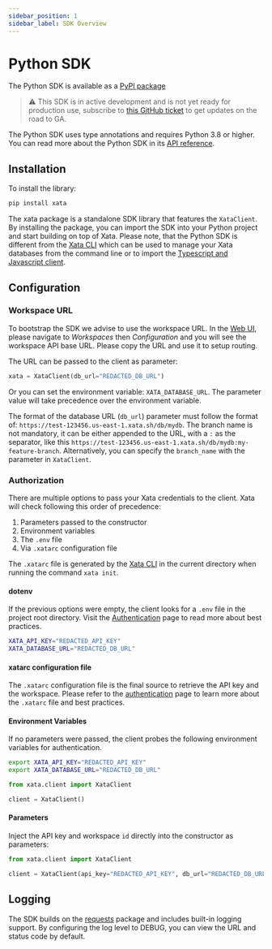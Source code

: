 ```yaml
---
sidebar_position: 1
sidebar_label: SDK Overview
---
```


# Python SDK

The Python SDK is available as a [PyPI package](https://pypi.org/project/xata/)

> ⚠️ This SDK is in active development and is not yet ready for production use, subscribe to [this GitHub ticket](https://github.com/xataio/xata-py/issues/24) to get updates on the road to GA.

The Python SDK uses type annotations and requires Python 3.8 or higher. You can read more about the Python SDK in its [API reference](https://xata-py.readthedocs.io).

## Installation

To install the library:

```bash
pip install xata
```

The xata package is a standalone SDK library that features the `XataClient`. By installing the package, you can import the SDK into your Python project and start building on top of Xata. Please note, that the Python SDK is different from the [Xata CLI](/getting-started/installation#install-the-xata-cli) which can be used to manage your Xata databases from the command line or to import the [Typescript and Javascript client](/typescript-client/overview).

## Configuration

### Workspace URL

To bootstrap the SDK we advise to use the workspace URL. In the [Web UI](https://app.xata.io), please navigate to _Workspaces_ then _Configuration_ and you will see the workspace API base URL. Please copy the URL and use it to setup routing.

The URL can be passed to the client as parameter:

```py
xata = XataClient(db_url="REDACTED_DB_URL")
```

Or you can set the environment variable: `XATA_DATABASE_URL`. The parameter value will take precedence over the environment variable.

The format of the database URL (`db_url`) parameter must follow the format of: `https://test-123456.us-east-1.xata.sh/db/mydb`. The branch name is not mandatory, it can be either appended to the URL, with a `:` as the separator, like this `https://test-123456.us-east-1.xata.sh/db/mydb:my-feature-branch`. Alternatively, you can specify the `branch_name` with the parameter in `XataClient`.

### Authorization

There are multiple options to pass your Xata credentials to the client. Xata will check following this order of precedence:

1. Parameters passed to the constructor
1. Environment variables
1. The `.env` file
1. Via `.xatarc` configuration file

The `.xatarc` file is generated by the [Xata CLI](/getting-started/installation#install-the-xata-cli) in the current directory when running the command `xata init`.

#### dotenv

If the previous options were empty, the client looks for a `.env` file in the project root directory. Visit the [Authentication][0] page to read more about best practices.

```bash
XATA_API_KEY="REDACTED_API_KEY"
XATA_DATABASE_URL="REDACTED_DB_URL"
```

#### xatarc configuration file

The `.xatarc` configuration file is the final source to retrieve the API key and the workspace.
Please refer to the [authentication][0] page to learn more about the `.xatarc` file and best practices.

#### Environment Variables

If no parameters were passed, the client probes the following environment variables for authentication.

```bash
export XATA_API_KEY="REDACTED_API_KEY"
export XATA_DATABASE_URL="REDACTED_DB_URL"
```

```python
from xata.client import XataClient

client = XataClient()
```

#### Parameters

Inject the API key and workspace `id` directly into the constructor as parameters:

```python
from xata.client import XataClient

client = XataClient(api_key="REDACTED_API_KEY", db_url="REDACTED_DB_URL")
```

## Logging

The SDK builds on the [requests](https://pypi.org/project/requests/) package and includes built-in logging support. By configuring the log level to DEBUG, you can view the URL and status code by default.

[0]: /getting-started/cli#authentication
